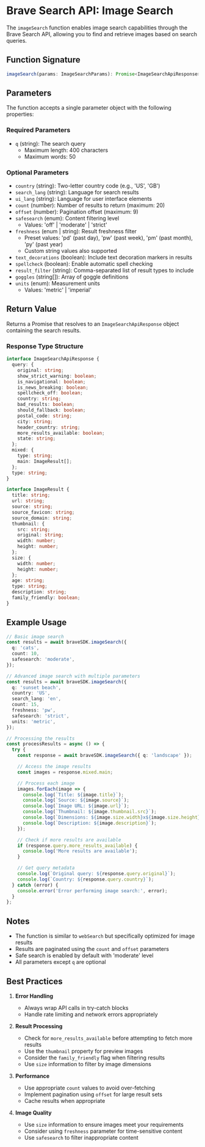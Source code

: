 # Brave Search API: Image Search

The `imageSearch` function enables image search capabilities through the Brave Search API, allowing you to find and retrieve images based on search queries.

## Function Signature

```typescript
imageSearch(params: ImageSearchParams): Promise<ImageSearchApiResponse>
```

## Parameters

The function accepts a single parameter object with the following properties:

### Required Parameters

- `q` (string): The search query
  - Maximum length: 400 characters
  - Maximum words: 50

### Optional Parameters

- `country` (string): Two-letter country code (e.g., 'US', 'GB')
- `search_lang` (string): Language for search results
- `ui_lang` (string): Language for user interface elements
- `count` (number): Number of results to return (maximum: 20)
- `offset` (number): Pagination offset (maximum: 9)
- `safesearch` (enum): Content filtering level
  - Values: 'off' | 'moderate' | 'strict'
- `freshness` (enum | string): Result freshness filter
  - Preset values: 'pd' (past day), 'pw' (past week), 'pm' (past month), 'py' (past year)
  - Custom string values also supported
- `text_decorations` (boolean): Include text decoration markers in results
- `spellcheck` (boolean): Enable automatic spell checking
- `result_filter` (string): Comma-separated list of result types to include
- `goggles` (string[]): Array of goggle definitions
- `units` (enum): Measurement units
  - Values: 'metric' | 'imperial'

## Return Value

Returns a Promise that resolves to an `ImageSearchApiResponse` object containing the search results.

### Response Type Structure

```typescript
interface ImageSearchApiResponse {
  query: {
    original: string;
    show_strict_warning: boolean;
    is_navigational: boolean;
    is_news_breaking: boolean;
    spellcheck_off: boolean;
    country: string;
    bad_results: boolean;
    should_fallback: boolean;
    postal_code: string;
    city: string;
    header_country: string;
    more_results_available: boolean;
    state: string;
  };
  mixed: {
    type: string;
    main: ImageResult[];
  };
  type: string;
}

interface ImageResult {
  title: string;
  url: string;
  source: string;
  source_favicon: string;
  source_domain: string;
  thumbnail: {
    src: string;
    original: string;
    width: number;
    height: number;
  };
  size: {
    width: number;
    height: number;
  };
  age: string;
  type: string;
  description: string;
  family_friendly: boolean;
}
```

## Example Usage

```typescript
// Basic image search
const results = await braveSDK.imageSearch({
  q: 'cats',
  count: 10,
  safesearch: 'moderate',
});

// Advanced image search with multiple parameters
const results = await braveSDK.imageSearch({
  q: 'sunset beach',
  country: 'US',
  search_lang: 'en',
  count: 15,
  freshness: 'pw',
  safesearch: 'strict',
  units: 'metric',
});

// Processing the results
const processResults = async () => {
  try {
    const response = await braveSDK.imageSearch({ q: 'landscape' });

    // Access the image results
    const images = response.mixed.main;

    // Process each image
    images.forEach(image => {
      console.log(`Title: ${image.title}`);
      console.log(`Source: ${image.source}`);
      console.log(`Image URL: ${image.url}`);
      console.log(`Thumbnail: ${image.thumbnail.src}`);
      console.log(`Dimensions: ${image.size.width}x${image.size.height}`);
      console.log(`Description: ${image.description}`);
    });

    // Check if more results are available
    if (response.query.more_results_available) {
      console.log('More results are available');
    }

    // Get query metadata
    console.log(`Original query: ${response.query.original}`);
    console.log(`Country: ${response.query.country}`);
  } catch (error) {
    console.error('Error performing image search:', error);
  }
};
```

## Notes

- The function is similar to `webSearch` but specifically optimized for image results
- Results are paginated using the `count` and `offset` parameters
- Safe search is enabled by default with 'moderate' level
- All parameters except `q` are optional

## Best Practices

1. **Error Handling**

   - Always wrap API calls in try-catch blocks
   - Handle rate limiting and network errors appropriately

2. **Result Processing**

   - Check for `more_results_available` before attempting to fetch more results
   - Use the `thumbnail` property for preview images
   - Consider the `family_friendly` flag when filtering results
   - Use `size` information to filter by image dimensions

3. **Performance**

   - Use appropriate `count` values to avoid over-fetching
   - Implement pagination using `offset` for large result sets
   - Cache results when appropriate

4. **Image Quality**
   - Use `size` information to ensure images meet your requirements
   - Consider using `freshness` parameter for time-sensitive content
   - Use `safesearch` to filter inappropriate content
